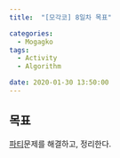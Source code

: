 ```yaml
---
title:  "[모각코] 8일차 목표"

categories:
  - Mogagko
tags:
  - Activity
  - Algorithm

date: 2020-01-30 13:50:00
---
```


## 목표
[파티](https://www.acmicpc.net/problem/1238)문제를 해결하고, 정리한다.  
